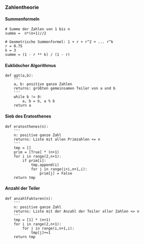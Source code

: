 ### Zahlentheorie

#### Summenformeln


``` 
# Summe der Zahlen von 1 bis n
summe =  n*(n+1)//2
```

``` 
# Geometrische Summenformel: 1 + r + r^2 + ... r^k
r = 0.75
k = 3
summe = (1 - r ** k) / (1 - r)
```


#### Euklidscher Algorithmus

``` 
def ggt(a,b):
    '''
    a, b: positive ganze Zahlen
    returns: größten gemeinsamen Teiler von a und b
    '''
    while b != 0:
        a, b = b, a % b
    return a
```

#### Sieb des Eratosthenes 

``` 
def eratosthenes(n):
    '''
    n: positive ganze Zahl
    returns: Liste mit allen Primzahlen <= n
    '''
    tmp = []
    prim = [True] * (n+1)
    for i in range(2,n+1):
        if prim[i]:
            tmp.append(i)
            for j in range(i+i,n+1,i):
                prim[j] = False
    return tmp
```

#### Anzahl der Teiler

``` 
def anzahlFaktoren(n):
    '''
    n: positive ganze Zahl
    returns: Liste mit der Anzahl der Teiler aller Zahlen <= n 
    '''
    tmp = [1] * (n+1)
    for i in range(2,n+1):
        for j in range(i,n+1,i):
            tmp[j]+=1
    return tmp
```